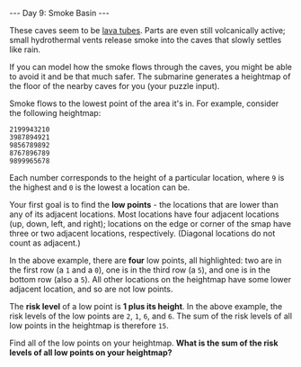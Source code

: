 --- Day 9: Smoke Basin ---

These caves seem to be [lava tubes](https://en.wikipedia.org/wiki/Lava_tube).
Parts are even still volcanically active; small hydrothermal vents release
smoke into the caves that slowly settles like rain.

If you can model how the smoke flows through the caves, you might be able to
avoid it and be that much safer. The submarine generates a heightmap of the
floor of the nearby caves for you (your puzzle input).

Smoke flows to the lowest point of the area it's in. For example, consider the
following heightmap:

```text
2199943210
3987894921
9856789892
8767896789
9899965678
```

Each number corresponds to the height of a particular location, where `9` is
the highest and `0` is the lowest a location can be.

Your first goal is to find the **low points** - the locations that are lower
than any of its adjacent locations. Most locations have four adjacent
locations (up, down, left, and right); locations on the edge or corner of the
smap have three or two adjacent locations, respectively. (Diagonal locations do
not count as adjacent.)

In the above example, there are **four** low points, all highlighted: two are
in the first row (a `1` and a `0`), one is in the third row (a `5`), and one is
in the bottom row (also a `5`). All other locations on the heightmap have some
lower adjacent location, and so are not low points.

The **risk level** of a low point is **1 plus its height**. In the above
example, the risk levels of the low points are `2`, `1`, `6`, and `6`. The sum
of the risk levels of all low points in the heightmap is therefore `15`.

Find all of the low points on your heightmap.
**What is the sum of the risk levels of all low points on your heightmap?**
